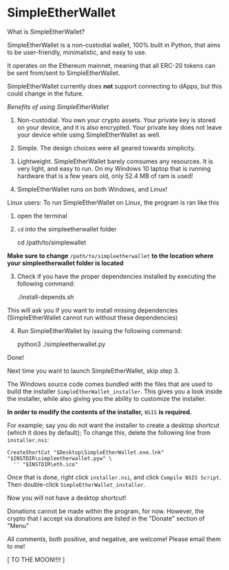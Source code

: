 # SimpleEtherWallet


What is SimpleEtherWallet?

SimpleEtherWallet is a non-custodial wallet, 100% built in Python, that aims to be user-friendly, minimalistic, and easy to use.

It operates on the Ethereum mainnet, meaning that all ERC-20 tokens can be sent from/sent to SimpleEtherWallet.

SimpleEtherWallet currently does **not** support connecting to dApps, but this could change in the future.

*Benefits of using SimpleEtherWallet*
1. Non-custodial. You own your crypto assets. Your private key is stored on your device, and it is also encrypted. Your private key does not leave your device while using SimpleEtherWallet as well.

3. Simple. The design choices were all geared towards simplicity.

4. Lightweight. SimpleEtherWallet barely comsumes any resources. It is very light, and easy to run.
    On my Windows 10 laptop that is running hardware that is a few years old, only 52.4 MB of ram is used!
   
5. SimpleEtherWallet runs on both Windows, and Linux!


Linux users: To run SimpleEtherWallet on Linux, the program is ran like this

1. open the terminal
2. `cd` into the simpleetherwallet folder

    cd /path/to/simplewallet

**Make sure to change** `/path/to/simpleetherwallet` **to the location where your simpleetherwallet folder is located**

3. Check if you have the proper dependencies installed by executing the following command:

    ./install-depends.sh

This will ask you if you want to install missing dependencies (SimpleEtherWallet cannot run without these dependencies)

4. Run SimpleEtherWallet by issuing the following command:

    python3 ./simpleetherwallet.py

Done!

Next time you want to launch SimpleEtherWallet, skip step 3.


The Windows source code comes bundled with the files that are used to build the installer `SimpleEtherWallet_installer`.
This gives you a look inside the installer, while also giving you the ability to customize the installer.

**In order to modify the contents of the installer,** `NSIS` **is required.**

For example; say you do not want the installer to create a desktop shortcut (which it does by default);
To change this, delete the following line from `installer.nsi`:

    CreateShortCut "$Desktop\SimpleEtherWallet.exe.lnk" "$INSTDIR\simpleetherwallet.pyw" \
      '' "$INSTDIR\eth.ico"

Once that is done, right click `installer.nsi`, and click `Compile NSIS Script`.
Then double-click `SimpleEtherWallet_installer`.

Now you will not have a desktop shortcut!


Donations cannot be made within the program, for now. However, the crypto that I accept via donations are listed in the "Donate" section of "Menu"

All comments, both positive, and negative, are welcome! Please email them to me!

[ TO THE MOON!!!! ]



